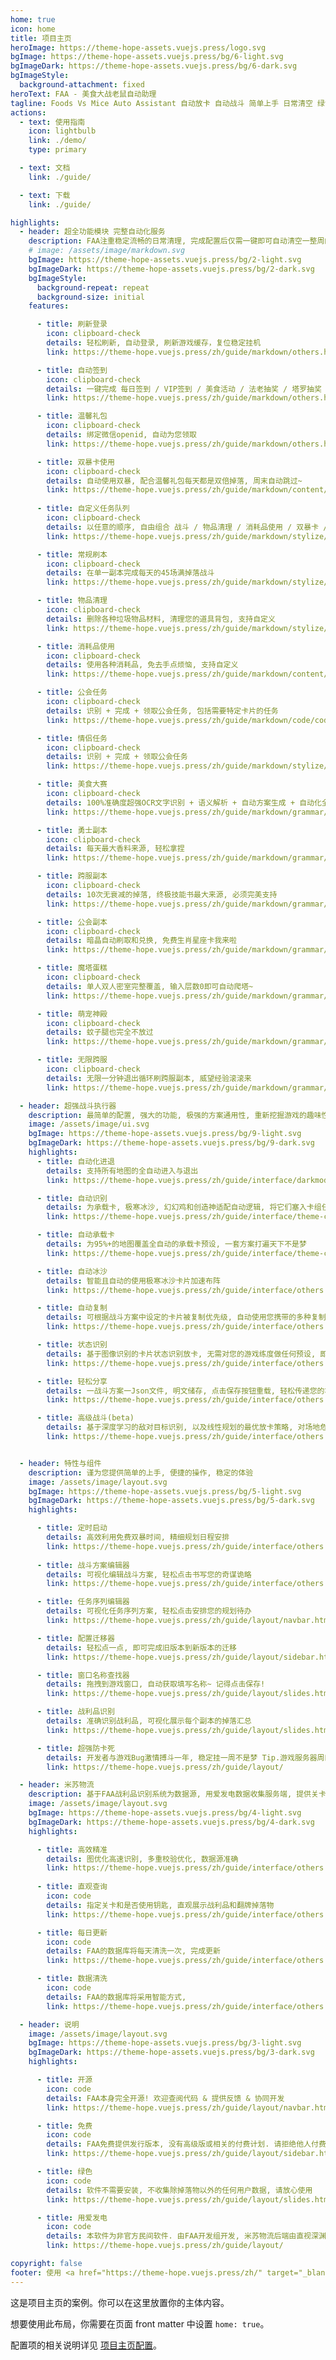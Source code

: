 ```yaml
---
home: true
icon: home
title: 项目主页
heroImage: https://theme-hope-assets.vuejs.press/logo.svg
bgImage: https://theme-hope-assets.vuejs.press/bg/6-light.svg
bgImageDark: https://theme-hope-assets.vuejs.press/bg/6-dark.svg
bgImageStyle:
  background-attachment: fixed
heroText: FAA - 美食大战老鼠自动助理
tagline: Foods Vs Mice Auto Assistant 自动放卡 自动战斗 简单上手 日常清空 绿色开源
actions:
  - text: 使用指南
    icon: lightbulb
    link: ./demo/
    type: primary

  - text: 文档
    link: ./guide/

  - text: 下载
    link: ./guide/

highlights:
  - header: 超全功能模块 完整自动化服务
    description: FAA注重稳定流畅的日常清理, 完成配置后仅需一键即可自动清空一整周的各种事项! 解放您的双手!
    # image: /assets/image/markdown.svg
    bgImage: https://theme-hope-assets.vuejs.press/bg/2-light.svg
    bgImageDark: https://theme-hope-assets.vuejs.press/bg/2-dark.svg
    bgImageStyle:
      background-repeat: repeat
      background-size: initial
    features:

      - title: 刷新登录
        icon: clipboard-check
        details: 轻松刷新, 自动登录, 刷新游戏缓存，复位稳定挂机
        link: https://theme-hope.vuejs.press/zh/guide/markdown/others.html#link-check

      - title: 自动签到
        icon: clipboard-check
        details: 一键完成 每日签到 / VIP签到 / 美食活动 / 法老抽奖 / 塔罗抽奖 / 会长发任务 / 营地领钥匙 / 月卡领取
        link: https://theme-hope.vuejs.press/zh/guide/markdown/others.html#link-check

      - title: 温馨礼包
        icon: clipboard-check
        details: 绑定微信openid, 自动为您领取
        link: https://theme-hope.vuejs.press/zh/guide/markdown/others.html#link-check

      - title: 双暴卡使用
        icon: clipboard-check
        details: 自动使用双暴, 配合温馨礼包每天都是双倍掉落, 周末自动跳过~
        link: https://theme-hope.vuejs.press/zh/guide/markdown/content/tabs.htm
        
      - title: 自定义任务队列
        icon: clipboard-check
        details: 以任意的顺序, 自由组合 战斗 / 物品清理 / 消耗品使用 / 双暴卡 / 刷新 / 领取奖励 等功能, 个性自定义.
        link: https://theme-hope.vuejs.press/zh/guide/markdown/stylize/hint.html

      - title: 常规刷本
        icon: clipboard-check
        details: 在单一副本完成每天的45场满掉落战斗
        link: https://theme-hope.vuejs.press/zh/guide/markdown/stylize/hint.html

      - title: 物品清理
        icon: clipboard-check
        details: 删除各种垃圾物品材料, 清理您的道具背包, 支持自定义
        link: https://theme-hope.vuejs.press/zh/guide/markdown/stylize/alert.html

      - title: 消耗品使用
        icon: clipboard-check
        details: 使用各种消耗品, 免去手点烦恼, 支持自定义
        link: https://theme-hope.vuejs.press/zh/guide/markdown/content/tabs.html

      - title: 公会任务
        icon: clipboard-check
        details: 识别 + 完成 + 领取公会任务, 包括需要特定卡片的任务
        link: https://theme-hope.vuejs.press/zh/guide/markdown/code/code-tabs.html

      - title: 情侣任务
        icon: clipboard-check
        details: 识别 + 完成 + 领取公会任务
        link: https://theme-hope.vuejs.press/zh/guide/markdown/stylize/align.html

      - title: 美食大赛
        icon: clipboard-check
        details: 100%准确度超强OCR文字识别 + 语义解析 + 自动方案生成 + 自动化全流程 = 一键肝完美食大赛
        link: https://theme-hope.vuejs.press/zh/guide/markdown/grammar/sup-sub.html

      - title: 勇士副本
        icon: clipboard-check
        details: 每天最大香料来源, 轻松拿捏
        link: https://theme-hope.vuejs.press/zh/guide/markdown/grammar/sup-sub.html

      - title: 跨服副本
        icon: clipboard-check
        details: 10次无衰减的掉落, 终极技能书最大来源, 必须完美支持
        link: https://theme-hope.vuejs.press/zh/guide/markdown/grammar/sup-sub.html

      - title: 公会副本
        icon: clipboard-check
        details: 暗晶自动刷取和兑换, 免费生肖星座卡我来啦
        link: https://theme-hope.vuejs.press/zh/guide/markdown/grammar/sup-sub.html

      - title: 魔塔蛋糕
        icon: clipboard-check
        details: 单人双人密室完整覆盖, 输入层数0即可自动爬塔~
        link: https://theme-hope.vuejs.press/zh/guide/markdown/grammar/sup-sub.html

      - title: 萌宠神殿
        icon: clipboard-check
        details: 蚊子腿也完全不放过
        link: https://theme-hope.vuejs.press/zh/guide/markdown/grammar/sup-sub.html

      - title: 无限跨服
        icon: clipboard-check
        details: 无限一分钟退出循环刷跨服副本, 威望经验滚滚来
        link: https://theme-hope.vuejs.press/zh/guide/markdown/grammar/sup-sub.html

  - header: 超强战斗执行器
    description: 最简单的配置, 强大的功能, 极强的方案通用性, 重新挖掘游戏的趣味性
    image: /assets/image/ui.svg
    bgImage: https://theme-hope-assets.vuejs.press/bg/9-light.svg
    bgImageDark: https://theme-hope-assets.vuejs.press/bg/9-dark.svg
    highlights:
      - title: 自动化进退
        details: 支持所有地图的全自动进入与退出
        link: https://theme-hope.vuejs.press/zh/guide/interface/darkmode.html

      - title: 自动识别
        details: 为承载卡, 极寒冰沙, 幻幻鸡和创造神适配自动逻辑, 将它们塞入卡组任意位置可启用, 无需在战斗方案中配置
        link: https://theme-hope.vuejs.press/zh/guide/interface/theme-color.html

      - title: 自动承载卡
        details: 为95%+的地图覆盖全自动的承载卡预设, 一套方案打遍天下不是梦
        link: https://theme-hope.vuejs.press/zh/guide/interface/theme-color.html

      - title: 自动冰沙
        details: 智能且自动的使用极寒冰沙卡片加速布阵
        link: https://theme-hope.vuejs.press/zh/guide/interface/others.html

      - title: 自动复制
        details: 可根据战斗方案中设定的卡片被复制优先级, 自动使用您携带的多种复制类卡片, 加速布阵
        link: https://theme-hope.vuejs.press/zh/guide/interface/others.html

      - title: 状态识别
        details: 基于图像识别的卡片状态识别放卡, 无需对您的游戏练度做任何预设, 即可体验丝滑放卡
        link: https://theme-hope.vuejs.press/zh/guide/interface/others.html

      - title: 轻松分享
        details: 一战斗方案一Json文件, 明文储存, 点击保存按钮重载, 轻松传递您的巧思
        link: https://theme-hope.vuejs.press/zh/guide/interface/others.html

      - title: 高级战斗(beta)
        details: 基于深度学习的敌对目标识别, 以及线性规划的最优放卡策略, 对场地危害和敌方高危目标进行定点清除! 支持GPU加速
        link: https://theme-hope.vuejs.press/zh/guide/interface/others.html


  - header: 特性与组件
    description: 谨为您提供简单的上手, 便捷的操作, 稳定的体验
    image: /assets/image/layout.svg
    bgImage: https://theme-hope-assets.vuejs.press/bg/5-light.svg
    bgImageDark: https://theme-hope-assets.vuejs.press/bg/5-dark.svg
    highlights:

      - title: 定时启动
        details: 高效利用免费双暴时间, 精细规划日程安排
        link: https://theme-hope.vuejs.press/zh/guide/interface/others.html
        
      - title: 战斗方案编辑器
        details: 可视化编辑战斗方案, 轻松点击书写您的奇谋诡略
        link: https://theme-hope.vuejs.press/zh/guide/interface/others.html

      - title: 任务序列编辑器
        details: 可视化任务序列方案, 轻松点击安排您的规划待办
        link: https://theme-hope.vuejs.press/zh/guide/layout/navbar.html

      - title: 配置迁移器
        details: 轻松点一点, 即可完成旧版本到新版本的迁移
        link: https://theme-hope.vuejs.press/zh/guide/layout/sidebar.html

      - title: 窗口名称查找器
        details: 拖拽到游戏窗口, 自动获取填写名称~ 记得点击保存!
        link: https://theme-hope.vuejs.press/zh/guide/layout/slides.html

      - title: 战利品识别
        details: 准确识别战利品, 可视化展示每个副本的掉落汇总
        link: https://theme-hope.vuejs.press/zh/guide/layout/slides.html

      - title: 超强防卡死
        details: 开发者与游戏Bug激情搏斗一年, 稳定挂一周不是梦 Tip.游戏服务器周四维护需重启游戏客户端
        link: https://theme-hope.vuejs.press/zh/guide/layout/

  - header: 米苏物流
    description: 基于FAA战利品识别系统为数据源, 用爱发电数据收集服务端, 提供关卡掉落大数据查询
    image: /assets/image/layout.svg
    bgImage: https://theme-hope-assets.vuejs.press/bg/4-light.svg
    bgImageDark: https://theme-hope-assets.vuejs.press/bg/4-dark.svg
    highlights:

      - title: 高效精准
        details: 图优化高速识别, 多重校验优化, 数据源准确
        link: https://theme-hope.vuejs.press/zh/guide/interface/others.html
        
      - title: 直观查询
        icon: code
        details: 指定关卡和是否使用钥匙, 直观展示战利品和翻牌掉落物
        link: https://theme-hope.vuejs.press/zh/guide/interface/others.html

      - title: 每日更新
        icon: code
        details: FAA的数据库将每天清洗一次, 完成更新
        link: https://theme-hope.vuejs.press/zh/guide/interface/others.html

      - title: 数据清洗
        icon: code
        details: FAA的数据库将采用智能方式, 
        link: https://theme-hope.vuejs.press/zh/guide/interface/others.html

  - header: 说明
    image: /assets/image/layout.svg
    bgImage: https://theme-hope-assets.vuejs.press/bg/3-light.svg
    bgImageDark: https://theme-hope-assets.vuejs.press/bg/3-dark.svg
    highlights:

      - title: 开源
        icon: code
        details: FAA本身完全开源! 欢迎查阅代码 & 提供反馈 & 协同开发
        link: https://theme-hope.vuejs.press/zh/guide/layout/navbar.html

      - title: 免费
        icon: code
        details: FAA免费提供发行版本, 没有高级版或相关的付费计划. 请拒绝他人付费出售的本软件!
        link: https://theme-hope.vuejs.press/zh/guide/layout/sidebar.html

      - title: 绿色
        icon: code
        details: 软件不需要安装, 不收集除掉落物以外的任何用户数据, 请放心使用
        link: https://theme-hope.vuejs.press/zh/guide/layout/slides.html

      - title: 用爱发电
        icon: code
        details: 本软件为非官方民间软件. 由FAA开发组开发, 米苏物流后端由直视深渊提供, 米苏物流前端由夏夜浅酌提供.
        link: https://theme-hope.vuejs.press/zh/guide/layout/

copyright: false
footer: 使用 <a href="https://theme-hope.vuejs.press/zh/" target="_blank">VuePress Theme Hope</a> 主题 | MIT 协议, 版权所有 © 2019-至今 Mr.Hope
---
```


这是项目主页的案例。你可以在这里放置你的主体内容。

想要使用此布局，你需要在页面 front matter 中设置 `home: true`。

配置项的相关说明详见 [项目主页配置](https://theme-hope.vuejs.press/zh/guide/layout/home/)。
